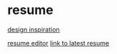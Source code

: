 # resume
[design inspiration](https://novoresume.com/career-blog/resume-formats#reverse-chronological-resume-format)

[resume editor](https://rjsf-team.github.io/react-jsonschema-form/)
[link to latest resume](https://github.com/redaphid/resume/releases/latest)
